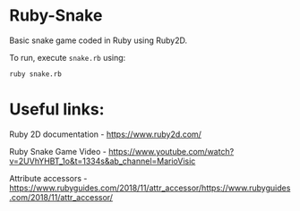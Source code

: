 # Ruby-Snake
Basic snake game coded in Ruby using Ruby2D.

To run, execute `snake.rb` using:
```
ruby snake.rb
```
# Useful links:
Ruby 2D documentation - https://www.ruby2d.com/

Ruby Snake Game Video - https://www.youtube.com/watch?v=2UVhYHBT_1o&t=1334s&ab_channel=MarioVisic

Attribute accessors - https://www.rubyguides.com/2018/11/attr_accessor/https://www.rubyguides.com/2018/11/attr_accessor/
